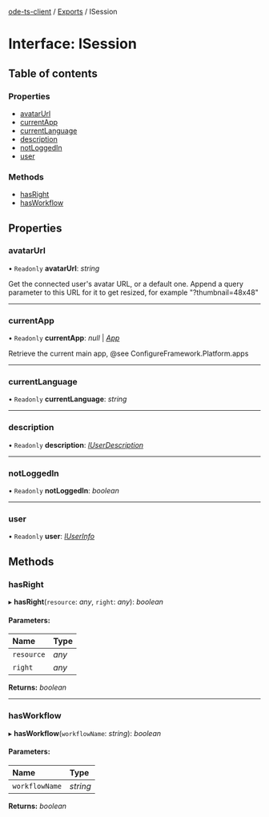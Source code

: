 [ode-ts-client](../README.md) / [Exports](../modules.md) / ISession

# Interface: ISession

## Table of contents

### Properties

- [avatarUrl](isession.md#avatarurl)
- [currentApp](isession.md#currentapp)
- [currentLanguage](isession.md#currentlanguage)
- [description](isession.md#description)
- [notLoggedIn](isession.md#notloggedin)
- [user](isession.md#user)

### Methods

- [hasRight](isession.md#hasright)
- [hasWorkflow](isession.md#hasworkflow)

## Properties

### avatarUrl

• `Readonly` **avatarUrl**: *string*

Get the connected user's avatar URL, or a default one.
Append a query parameter to this URL for it to get resized, for example "?thumbnail=48x48"

___

### currentApp

• `Readonly` **currentApp**: *null* \| [*App*](../modules.md#app)

Retrieve the current main app, @see ConfigureFramework.Platform.apps

___

### currentLanguage

• `Readonly` **currentLanguage**: *string*

___

### description

• `Readonly` **description**: [*IUserDescription*](iuserdescription.md)

___

### notLoggedIn

• `Readonly` **notLoggedIn**: *boolean*

___

### user

• `Readonly` **user**: [*IUserInfo*](iuserinfo.md)

## Methods

### hasRight

▸ **hasRight**(`resource`: *any*, `right`: *any*): *boolean*

#### Parameters:

Name | Type |
:------ | :------ |
`resource` | *any* |
`right` | *any* |

**Returns:** *boolean*

___

### hasWorkflow

▸ **hasWorkflow**(`workflowName`: *string*): *boolean*

#### Parameters:

Name | Type |
:------ | :------ |
`workflowName` | *string* |

**Returns:** *boolean*
